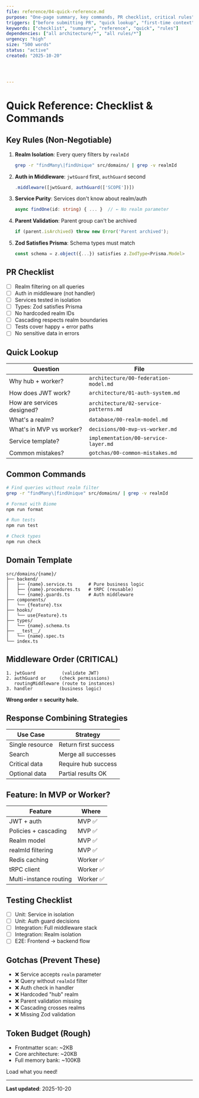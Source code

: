 ```yaml
---
file: reference/04-quick-reference.md
purpose: "One-page summary, key commands, PR checklist, critical rules"
triggers: ["before submitting PR", "quick lookup", "first-time context"]
keywords: ["checklist", "summary", "reference", "quick", "rules"]
dependencies: ["all architecture/*", "all rules/*"]
urgency: "high"
size: "500 words"
status: "active"
created: "2025-10-20"




---
```


# Quick Reference: Checklist & Commands

## Key Rules (Non-Negotiable)

1. **Realm Isolation**: Every query filters by `realmId`
   ```bash
   grep -r "findMany\|findUnique" src/domains/ | grep -v realmId
   ```

2. **Auth in Middleware**: `jwtGuard` first, `authGuard` second
   ```typescript
   .middleware([jwtGuard, authGuard(['SCOPE'])])
   ```

3. **Service Purity**: Services don't know about realm/auth
   ```typescript
   async findOne(id: string) { ... }  // ← No realm parameter
   ```

4. **Parent Validation**: Parent group can't be archived
   ```typescript
   if (parent.isArchived) throw new Error('Parent archived');
   ```

5. **Zod Satisfies Prisma**: Schema types must match
   ```typescript
   const schema = z.object({...}) satisfies z.ZodType<Prisma.Model>
   ```

## PR Checklist

- [ ] Realm filtering on all queries
- [ ] Auth in middleware (not handler)
- [ ] Services tested in isolation
- [ ] Types: Zod satisfies Prisma
- [ ] No hardcoded realm IDs
- [ ] Cascading respects realm boundaries
- [ ] Tests cover happy + error paths
- [ ] No sensitive data in errors

## Quick Lookup

| Question | File |
|----------|------|
| Why hub + worker? | `architecture/00-federation-model.md` |
| How does JWT work? | `architecture/01-auth-system.md` |
| How are services designed? | `architecture/02-service-patterns.md` |
| What's a realm? | `database/00-realm-model.md` |
| What's in MVP vs worker? | `decisions/00-mvp-vs-worker.md` |
| Service template? | `implementation/00-service-layer.md` |
| Common mistakes? | `gotchas/00-common-mistakes.md` |

## Common Commands

```bash
# Find queries without realm filter
grep -r "findMany\|findUnique" src/domains/ | grep -v realmId

# Format with Biome
npm run format

# Run tests
npm run test

# Check types
npm run check
```

## Domain Template

```
src/domains/{name}/
├── backend/
│   ├── {name}.service.ts      # Pure business logic
│   ├── {name}.procedures.ts   # tRPC (reusable)
│   └── {name}.guards.ts       # Auth middleware
├── components/
│   └── {feature}.tsx
├── hooks/
│   └── use{Feature}.ts
├── types/
│   └── {name}.schema.ts
├── __test__/
│   └── {name}.spec.ts
└── index.ts
```

## Middleware Order (CRITICAL)

```
1. jwtGuard          (validate JWT)
2. authGuard or     (check permissions)
   routingMiddleware (route to instances)
3. handler          (business logic)
```

**Wrong order = security hole.**

## Response Combining Strategies

| Use Case | Strategy |
|----------|----------|
| Single resource | Return first success |
| Search | Merge all successes |
| Critical data | Require hub success |
| Optional data | Partial results OK |

## Feature: In MVP or Worker?

| Feature | Where |
|---------|-------|
| JWT + auth | MVP ✅ |
| Policies + cascading | MVP ✅ |
| Realm model | MVP ✅ |
| realmId filtering | MVP ✅ |
| Redis caching | Worker ✅ |
| tRPC client | Worker ✅ |
| Multi-instance routing | Worker ✅ |

## Testing Checklist

- [ ] Unit: Service in isolation
- [ ] Unit: Auth guard decisions
- [ ] Integration: Full middleware stack
- [ ] Integration: Realm isolation
- [ ] E2E: Frontend → backend flow

## Gotchas (Prevent These)

- ❌ Service accepts `realm` parameter
- ❌ Query without `realmId` filter
- ❌ Auth check in handler
- ❌ Hardcoded "hub" realm
- ❌ Parent validation missing
- ❌ Cascading crosses realms
- ❌ Missing Zod validation

## Token Budget (Rough)

- Frontmatter scan: ~2KB
- Core architecture: ~20KB
- Full memory bank: ~100KB

Load what you need!

---

**Last updated**: 2025-10-20
